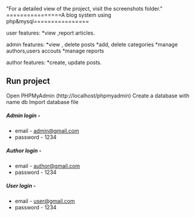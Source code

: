 "For a detailed view of the project, visit the screenshots folder."
================A blog system using php&mysql================

user features:
*view ,report articles.

admin features:
*view , delete posts
*add, delete categories
*manage authors,users accouts
*manage reports

author features:
*create, update posts.

## Run project
Open PHPMyAdmin (http://localhost/phpmyadmin)
Create a database with name db
Import database file


##### Admin login -
* email - admin@gmail.com
* password - 1234

##### Author login -
* email - author@gmail.com
* password - 1234

##### User login -
* email - user@gmail.com
* password - 1234


